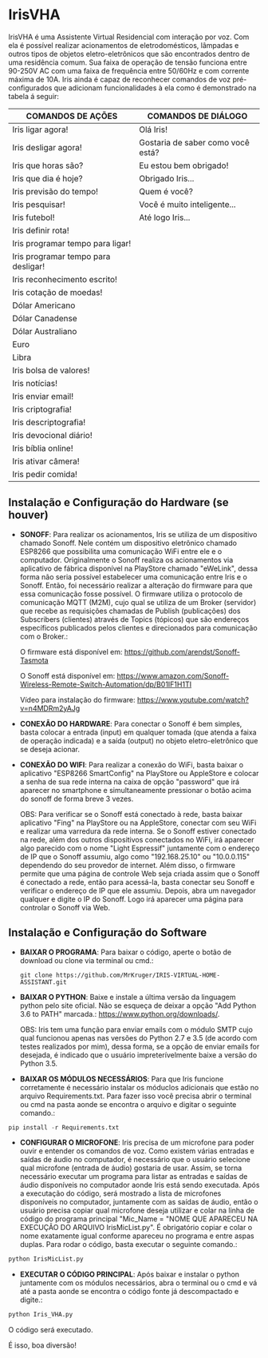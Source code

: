 # IrisVHA

IrisVHA é uma Assistente Virtual Residencial com interação por voz. Com ela é possível realizar acionamentos de eletrodomésticos, lâmpadas e outros tipos de objetos eletro-eletrônicos que são encontrados dentro de uma residência comum. Sua faixa de operação de tensão funciona entre 90-250V AC com uma faixa de frequência entre 50/60Hz e com corrente máxima de 10A. Iris ainda é capaz de reconhecer comandos de voz pré-configurados que adicionam funcionalidades à ela como é demonstrado na tabela á seguir:

COMANDOS DE AÇÕES                     | COMANDOS DE DIÁLOGO     
------------------------------------- | -------------------------------------
Iris ligar agora!                     | Olá Iris!                            
Iris desligar agora!                  | Gostaria de saber como você está?     
Iris que horas são?                   | Eu estou bem obrigado!                 
Iris que dia é hoje?                  | Obrigado Iris...                       
Iris previsão do tempo!               | Quem é você?                          
Iris pesquisar!                       | Você é muito inteligente...           
Iris futebol!                         | Até logo Iris...                       
Iris definir rota!                    |                                       
Iris programar tempo para ligar!      |                                        
Iris programar tempo para desligar!   |                                       
Iris reconhecimento escrito!          |                                       
Iris cotação de moedas!               |                                       
Dólar Americano                       |                                       
Dólar Canadense                       |                                        
Dólar Australiano                     |                                       
Euro                                  |                                       
Libra                                 |                                       
Iris bolsa de valores!                |                                       
Iris notícias!                        |                                       
Iris enviar email!                    |                                       
Iris criptografia!                    |                                       
Iris descriptografia!                 |                                      
Iris devocional diário!               |                                      
Iris bíblia online!                   |                                      
Iris ativar câmera!                   |                                       
Iris pedir comida!                    |   
                                                      

## Instalação e Configuração do Hardware (se houver)

* **SONOFF**: Para realizar os acionamentos, Iris se utiliza de um dispositivo chamado Sonoff. Nele contém um dispositivo eletrônico chamado ESP8266 que possibilita uma comunicação WiFi entre ele e o computador. Originalmente o Sonoff realiza os acionamentos via aplicativo de fábrica disponível na PlayStore chamado "eWeLink", dessa forma não seria possível estabelecer uma comunicação entre Iris e o Sonoff. Então, foi necessário realizar a alteração do firmware para que essa comunicação fosse possível. O firmware utiliza o protocolo de comunicação MQTT (M2M), cujo qual se utiliza de um Broker (servidor) que recebe as requisições chamadas de Publish (publicações) dos Subscribers (clientes) através de Topics (tópicos) que são endereços específicos publicados pelos clientes e direcionados para comunicação com o Broker.: 

  O firmware está disponível em: https://github.com/arendst/Sonoff-Tasmota 

  O Sonoff está disponível em: https://www.amazon.com/Sonoff-Wireless-Remote-Switch-Automation/dp/B01IF1H1TI

  Vídeo para instalação do firmware: https://www.youtube.com/watch?v=n4MDRm2yAJg

* **CONEXÃO DO HARDWARE**: Para conectar o Sonoff é bem simples, basta colocar a entrada (input) em qualquer tomada (que atenda a faixa de operação indicada) e a saída (output) no objeto eletro-eletrônico que se deseja acionar.                                             

* **CONEXÃO DO WIFI**: Para realizar a conexão do WiFi, basta baixar o aplicativo "ESP8266 SmartConfig" na PlayStore ou AppleStore e colocar a senha de sua rede interna na caixa de opção "password" que irá aparecer no smartphone e simultaneamente pressionar o botão acima do sonoff de forma breve 3 vezes.

   OBS: Para verificar se o Sonoff está conectado à rede, basta baixar aplicativo "Fing" na PlayStore ou na AppleStore, conectar com seu WiFi e realizar uma varredura da rede interna. Se o Sonoff estiver conectado na rede, além dos outros dispositivos conectados no WiFi, irá aparecer algo parecido com o nome "Light Espressif" juntamente com o endereço de IP que o Sonoff assumiu, algo como "192.168.25.10"
ou "10.0.0.115" dependendo do seu provedor de internet.
   Além disso, o firmware permite que uma página de controle Web seja criada assim que o Sonoff é conectado a rede, então para acessá-la, basta conectar seu Sonoff e verificar o endereço de IP que ele assumiu. Depois, abra um navegador qualquer e digite o IP do Sonoff. Logo irá aparecer uma página para controlar o Sonoff via Web.

## Instalação e Configuração do Software

* **BAIXAR O PROGRAMA**: Para baixar o código, aperte o botão de download ou clone via terminal ou cmd.:

  ```git
  git clone https://github.com/MrKruger/IRIS-VIRTUAL-HOME-ASSISTANT.git
  ```

* **BAIXAR O PYTHON**: Baixe e instale a última versão da linguagem python pelo site oficial. Não se esqueça de deixar a opção "Add Python 3.6 to PATH" marcada.: https://www.python.org/downloads/.


   OBS: Iris tem uma função para enviar emails com o módulo SMTP cujo qual funcionou apenas nas versões do Python 2.7 e 3.5 (de acordo com testes realizados por mim), dessa forma, se a opção de enviar emails for desejada, é indicado que o usuário impreterívelmente baixe a versão do Python 3.5.

* **BAIXAR OS MÓDULOS NECESSÁRIOS**: Para que Iris funcione corretamente é necessário instalar os móduclos adicionais que estão no arquivo Requirements.txt. Para fazer isso você precisa abrir o terminal ou cmd na pasta aonde se encontra o arquivo e digitar o seguinte comando.:

```py
pip install -r Requirements.txt
```

* **CONFIGURAR O MICROFONE**: Iris precisa de um microfone para poder ouvir e entender os comandos de voz. Como existem várias entradas e saídas de áudio no computador, é necessário que o usuário selecione qual microfone (entrada de áudio) gostaria de usar. Assim, se torna necessário executar um programa para listar as entradas e saídas de áudio disponíveis no computador aonde Iris está sendo executada. Após a executação do código, será mostrado a lista de microfones disponíveis no computador, juntamente com as saídas de áudio, então o usuário precisa copiar qual microfone deseja utilizar e colar na linha de código do programa principal "Mic_Name = "NOME QUE APARECEU NA EXECUÇÃO DO ARQUIVO IrisMicList.py". É obrigatório copiar e colar o nome exatamente igual conforme apareceu no programa e entre aspas duplas. Para rodar o código, basta executar o seguinte comando.: 

```py
python IrisMicList.py
```

* **EXECUTAR O CÓDIGO PRINCIPAL**: Após baixar e instalar o python juntamente com os módulos necessários, abra o terminal ou o cmd e vá até a pasta aonde se encontra o código fonte já descompactado e digite.:

```py 
python Iris_VHA.py
```

O código será executado.

É isso, boa diversão!    
